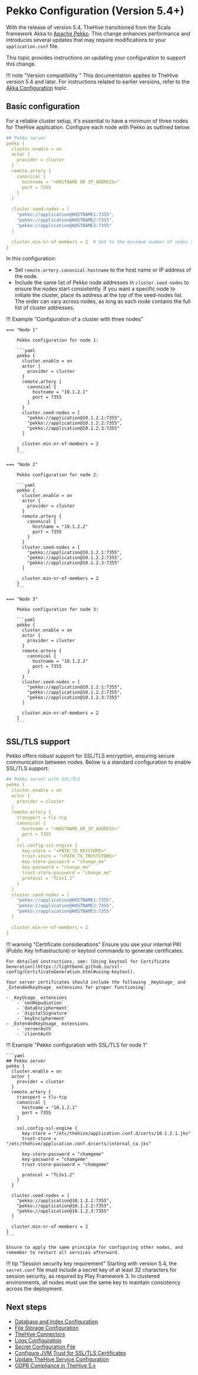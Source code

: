 # Pekko Configuration (Version 5.4+)

<!-- md:version 5.4 -->

With the release of version 5.4, TheHive transitioned from the Scala framework Akka to [Apache Pekko](https://pekko.apache.org/). This change enhances performance and introduces several updates that may require modifications to your `application.conf` file.

This topic provides instructions on updating your configuration to support this change.

!!! note "Version compatibility "
    This documentation applies to TheHive version 5.4 and later. For instructions related to earlier versions, refer to the [Akka Configuration](./akka.md) topic.

## Basic configuration

For a reliable cluster setup, it's essential to have a minimum of three nodes for TheHive application. Configure each node with Pekko as outlined below:

```yaml
## Pekko server
pekko {
  cluster.enable = on
  actor {
    provider = cluster
  }
  remote.artery {
    canonical {
      hostname = "<HOSTNAME OR IP_ADDRESS>"
      port = 7355
    }
  }

  cluster.seed-nodes = [ 
    "pekko://application@HOSTNAME1:7355", 
    "pekko://application@HOSTNAME2:7355", 
    "pekko://application@HOSTNAME3:7355" 
  ]

  cluster.min-nr-of-members = 2  # Set to the minimum number of nodes required
}
```

In this configuration:

- Set `remote.artery.canonical.hostname` to the host name or IP address of the node.
- Include the same list of Pekko node addresses in `cluster.seed-nodes` to ensure the nodes start consistently. If you want a specific node to initiate the cluster, place its address at the top of the seed-nodes list. The order can vary across nodes, as long as each node contains the full list of cluster addresses.

!!! Example "Configuration of a cluster with three nodes"

    === "Node 1"

        Pekko configuration for node 1:

        ```yaml
        pekko {
          cluster.enable = on
          actor {
            provider = cluster
          }
          remote.artery {
            canonical {
              hostname = "10.1.2.1"
              port = 7355
            }
          }
          cluster.seed-nodes = [
            "pekko://application@10.1.2.1:7355",
            "pekko://application@10.1.2.2:7355",
            "pekko://application@10.1.2.3:7355"
          ]

          cluster.min-nr-of-members = 2
        }
        ```

    === "Node 2"

        Pekko configuration for node 2:

        ```yaml
        pekko {
          cluster.enable = on
          actor {
            provider = cluster
          }
          remote.artery {
            canonical {
              hostname = "10.1.2.2"
              port = 7355
            }
          }
          cluster.seed-nodes = [
            "pekko://application@10.1.2.1:7355",
            "pekko://application@10.1.2.2:7355",
            "pekko://application@10.1.2.3:7355"
          ]

          cluster.min-nr-of-members = 2
        }
        ```

    === "Node 3"

        Pekko configuration for node 3:

        ```yaml
        pekko {
          cluster.enable = on
          actor {
            provider = cluster
          }
          remote.artery {
            canonical {
              hostname = "10.1.2.3"
              port = 7355
            }
          }
          cluster.seed-nodes = [
            "pekko://application@10.1.2.1:7355",
            "pekko://application@10.1.2.2:7355",
            "pekko://application@10.1.2.3:7355"
          ]

          cluster.min-nr-of-members = 2
        }
        ```

## SSL/TLS support

Pekko offers robust support for SSL/TLS encryption, ensuring secure communication between nodes. Below is a standard configuration to enable SSL/TLS support:

```yaml
## Pekko server with SSL/TLS
pekko {
  cluster.enable = on
  actor {
    provider = cluster
  }
  remote.artery {
    transport = tls-tcp
    canonical {
      hostname = "<HOSTNAME_OR_IP_ADDRESS>"
      port = 7355
    }
    ssl.config-ssl-engine {
      key-store = "<PATH_TO_KEYSTORE>"
      trust-store = "<PATH_TO_TRUSTSTORE>"
      key-store-password = "change_me"
      key-password = "change_me"
      trust-store-password = "change_me"
      protocol = "TLSv1.2"
    }
  }
  cluster.seed-nodes = [
    "pekko://application@HOSTNAME1:7355",
    "pekko://application@HOSTNAME2:7355",
    "pekko://application@HOSTNAME3:7355"
  ]

  cluster.min-nr-of-members = 2
}
```

!!! warning "Certificate considerations"
    Ensure you use your internal PKI (Public Key Infrastructure) or keytool commands to generate certificates.
    
    For detailed instructions, see: [Using keytool for Certificate Generation](https://lightbend.github.io/ssl-config/CertificateGeneration.html#using-keytool).

    Your server certificates should include the following _KeyUsage_ and _ExtendedkeyUsage_ extensions for proper functioning:
        
    - _KeyUsage_ extensions
        - `nonRepudiation`
        - `dataEncipherment`
        - `digitalSignature`
        - `keyEncipherment`
    - _ExtendedkeyUsage_ extensions
        - `serverAuth`
        - `clientAuth`

!!! Example "Pekko configuration with SSL/TLS for node 1"

    ```yaml
    ## Pekko server
    pekko {
      cluster.enable = on
      actor {
        provider = cluster
      }
      remote.artery {
        transport = tls-tcp
        canonical {
          hostname = "10.1.2.1"
          port = 7355
        }

        ssl.config-ssl-engine {
          key-store = "/etc/thehive/application.conf.d/certs/10.1.2.1.jks"
          trust-store = "/etc/thehive/application.conf.d/certs/internal_ca.jks"

          key-store-password = "chamgeme"
          key-password = "chamgeme"
          trust-store-password = "chamgeme"

          protocol = "TLSv1.2"
        }
      }
      
      cluster.seed-nodes = [ 
        "pekko://application@10.1.2.1:7355", 
        "pekko://application@10.1.2.2:7355", 
        "pekko://application@10.1.2.3:7355" 
      ]

      cluster.min-nr-of-members = 2
    }
    ```

    Ensure to apply the same principle for configuring other nodes, and remember to restart all services afterward.

!!! tip "Session security key requirement"
    Starting with version 5.4, the `secret.conf` file must include a secret key of at least 32 characters for session security, as required by Play Framework 3. In clustered environments, all nodes must use the same key to maintain consistency across the deployment.

<h2>Next steps</h2>

* [Database and Index Configuration](database.md)
* [File Storage Configuration](file-storage.md)
* [TheHive Connectors](connectors.md)
* [Logs Configuration](logs.md)
* [Secret Configuration File](secret.md)
* [Configure JVM Trust for SSL/TLS Certificates](../configuration/ssl/configure-ssl-jvm.md)
* [Update TheHive Service Configuration](update-service-configuration.md)
* [GDPR Compliance in TheHive 5.x](gdpr.md)
